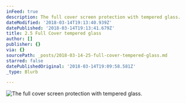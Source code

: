 ```yaml
---
inFeed: true
description: The full cover screen protection with tempered glass.
dateModified: '2018-03-14T19:13:40.939Z'
datePublished: '2018-03-14T19:13:41.679Z'
title: 2.5 Full Cover tempered glass
author: []
publisher: {}
via: {}
sourcePath: _posts/2018-03-14-25-full-cover-tempered-glass.md
starred: false
datePublishedOriginal: '2018-03-14T19:09:58.581Z'
_type: Blurb

---
```

![The full cover screen protection with tempered glass.](https://the-grid-user-content.s3-us-west-2.amazonaws.com/40d897db-403e-4325-8445-0163a481bfd9.jpg)